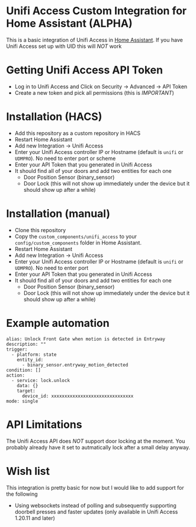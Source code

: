 # Unifi Access Custom Integration for Home Assistant (ALPHA)

This is a basic integration of Unifi Access in [Home Assistant](https://homeassistant.io). If you have Unifi Access set up with UID this will *NOT* work

# Getting Unifi Access API Token
- Log in to Unifi Access and Click on Security -> Advanced -> API Token
- Create a new token and pick all permissions (this is *IMPORTANT*)

# Installation (HACS)
- Add this repository as a custom repository in HACS
- Restart Home Assistant
- Add new Integration -> Unifi Access
- Enter your Unifi Access controller IP or Hostname (default is `unifi` or `UDMPRO`). No need to enter port or scheme
- Enter your API Token that you generated in Unifi Access
- It should find all of your doors and add two entities for each one
    - Door Position Sensor (binary_sensor)
    - Door Lock (this will not show up immediately under the device but it should show up after a while)


# Installation (manual)
- Clone this repository
- Copy the `custom_components/unifi_access` to your `config/custom_components` folder in Home Assistant.
- Restart Home Assistant
- Add new Integration -> Unifi Access
- Enter your Unifi Access controller IP or Hostname (default is `unifi` or `UDMPRO`). No need to enter port
- Enter your API Token that you generated in Unifi Access
- It should find all of your doors and add two entities for each one
    - Door Position Sensor (binary_sensor)
    - Door Lock (this will not show up immediately under the device but it should show up after a while)

# Example automation

```
alias: Unlock Front Gate when motion is detected in Entryway
description: ""
trigger:
  - platform: state
    entity_id:
      - binary_sensor.entryway_motion_detected
condition: []
action:
  - service: lock.unlock
    data: {}
    target:
      device_id: xxxxxxxxxxxxxxxxxxxxxxxxxxxxxxx
mode: single
```
# API Limitations
The Unifi Access API does *NOT* support door locking at the moment. You probably already have it set to autmatically lock after a small delay anyway.

# Wish list 
This integration is pretty basic for now but I would like to add support for the following
- Using websockets instead of polling and subsequently supporting doorbell presses and faster updates (only available in Unifi Access 1.20.11 and later)
